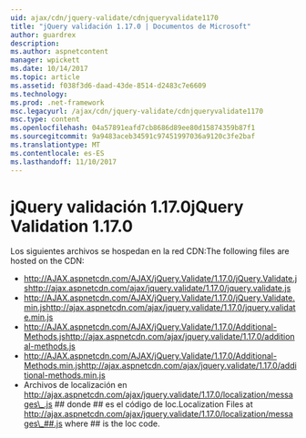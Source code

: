 ```yaml
---
uid: ajax/cdn/jquery-validate/cdnjqueryvalidate1170
title: "jQuery validación 1.17.0 | Documentos de Microsoft"
author: guardrex
description: 
ms.author: aspnetcontent
manager: wpickett
ms.date: 10/14/2017
ms.topic: article
ms.assetid: f038f3d6-daad-43de-8514-d2483c7e6609
ms.technology: 
ms.prod: .net-framework
msc.legacyurl: /ajax/cdn/jquery-validate/cdnjqueryvalidate1170
msc.type: content
ms.openlocfilehash: 04a57891eafd7cb8686d89ee80d15874359b87f1
ms.sourcegitcommit: 9a9483aceb34591c97451997036a9120c3fe2baf
ms.translationtype: MT
ms.contentlocale: es-ES
ms.lasthandoff: 11/10/2017
---
```

<a name="jquery-validation-1170"></a><span data-ttu-id="20320-102">jQuery validación 1.17.0</span><span class="sxs-lookup"><span data-stu-id="20320-102">jQuery Validation 1.17.0</span></span>
====================
<span data-ttu-id="20320-103">Los siguientes archivos se hospedan en la red CDN:</span><span class="sxs-lookup"><span data-stu-id="20320-103">The following files are hosted on the CDN:</span></span>

- <span data-ttu-id="20320-104">http://AJAX.aspnetcdn.com/AJAX/jQuery.Validate/1.17.0/jQuery.Validate.js</span><span class="sxs-lookup"><span data-stu-id="20320-104">http://ajax.aspnetcdn.com/ajax/jquery.validate/1.17.0/jquery.validate.js</span></span>
- <span data-ttu-id="20320-105">http://AJAX.aspnetcdn.com/AJAX/jQuery.Validate/1.17.0/jQuery.Validate.min.js</span><span class="sxs-lookup"><span data-stu-id="20320-105">http://ajax.aspnetcdn.com/ajax/jquery.validate/1.17.0/jquery.validate.min.js</span></span>
- <span data-ttu-id="20320-106">http://AJAX.aspnetcdn.com/AJAX/jQuery.Validate/1.17.0/Additional-Methods.js</span><span class="sxs-lookup"><span data-stu-id="20320-106">http://ajax.aspnetcdn.com/ajax/jquery.validate/1.17.0/additional-methods.js</span></span>
- <span data-ttu-id="20320-107">http://AJAX.aspnetcdn.com/AJAX/jQuery.Validate/1.17.0/Additional-Methods.min.js</span><span class="sxs-lookup"><span data-stu-id="20320-107">http://ajax.aspnetcdn.com/ajax/jquery.validate/1.17.0/additional-methods.min.js</span></span>
- <span data-ttu-id="20320-108">Archivos de localización en http://ajax.aspnetcdn.com/ajax/jquery.validate/1.17.0/localization/messages\_.js ## donde ## es el código de loc.</span><span class="sxs-lookup"><span data-stu-id="20320-108">Localization Files at http://ajax.aspnetcdn.com/ajax/jquery.validate/1.17.0/localization/messages\_##.js where ## is the loc code.</span></span>
